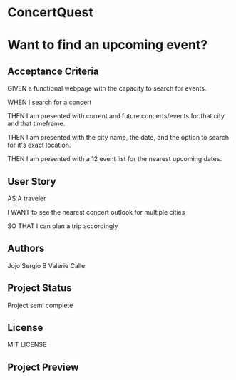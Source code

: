 # ConcertQuest
# Want to find an upcoming event? 

## Acceptance Criteria
GIVEN a functional webpage with the capacity to search for events.

WHEN I search for a concert

THEN I am presented with current and future concerts/events for that city and that timeframe.

THEN I am presented with the city name, the date, and the option to search for it's exact location.

THEN I am presented with a 12 event list for the nearest upcoming dates.

## User Story
AS A traveler

I WANT to see the nearest concert outlook for multiple cities

SO THAT I can plan a trip accordingly

## Authors
Jojo
Sergio B
Valerie Calle

## Project Status
Project semi complete

## License
MIT LICENSE

## Project Preview